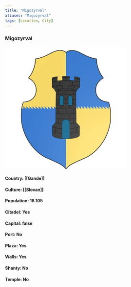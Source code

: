 ```yaml
---
title: "Migozyrval"
aliases: "Migozyrval"
tags: [Location, City]
---
```

### Migozyrval
![](attachment/c17f7ecce2226c7b10d9eb902c4766a2.svg)

#### Country: [[Gande]]

#### Culture: [[Slovan]]

#### Population: 18.105

#### Citadel: Yes

#### Capital: false

#### Port: No

#### Plaza: Yes

#### Walls: Yes

#### Shanty: No

#### Temple: No

